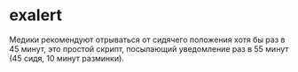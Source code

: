 # exalert

Медики рекомендуют отрываться от сидячего положения хотя бы раз в 45 минут, это простой скрипт,
посылающий уведомление раз в 55 минут (45 сидя, 10 минут разминки).
